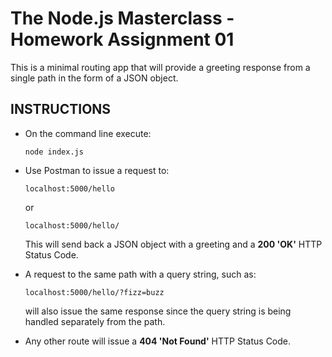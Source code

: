 # The Node.js Masterclass - Homework Assignment 01

This is a minimal routing app that will provide a greeting response from a single path in the form of a JSON object.

## INSTRUCTIONS

* On the command line execute:

    ```node index.js```
    
* Use Postman to issue a request to:

    ```localhost:5000/hello```
    
    or
    
    ```localhost:5000/hello/```
    
    This will send back a JSON object with a greeting and a **200 'OK'** HTTP Status Code.

* A request to the same path with a query string, such as:

    ```localhost:5000/hello/?fizz=buzz```
    
    will also issue the same response since the query string is being handled separately from the path.

* Any other route will issue a **404 'Not Found'** HTTP Status Code.
